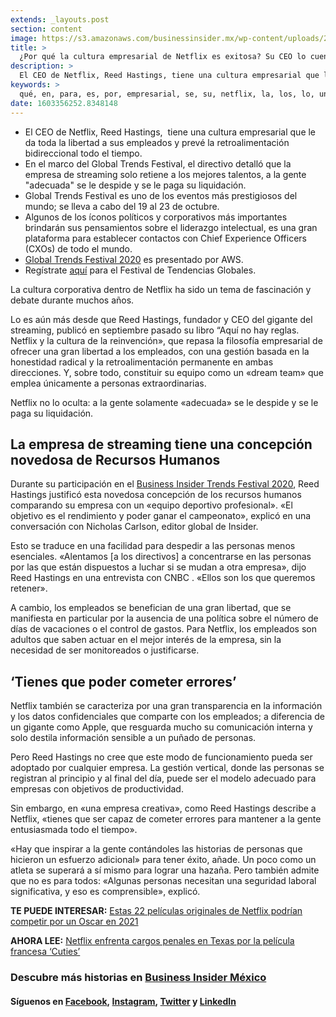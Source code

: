 ```yaml
--- 
extends: _layouts.post 
section: content 
image: https://s3.amazonaws.com/businessinsider.mx/wp-content/uploads/2020/10/21134351/211020-Reed-Hastings.jpg 
title: > 
  ¿Por qué la cultura empresarial de Netflix es exitosa? Su CEO lo cuenta 
description: > 
  El CEO de Netflix, Reed Hastings, tiene una cultura empresarial que le da toda la libertad a sus empleados y prevé la retroalimentación bidireccional todo el tiempo.Netflix y la cultura de la reinvención», que repasa la filosofía empresarial de ofrecer una gran libertad a los empleados, con una gestión basada en la honestidad radical y la retroalimentación permanente en ambas direcciones.Netflix no lo oculta: a la gente solamente «adecuada» se le despide y se le paga su liquidación.«El objetivo es el rendimiento y poder ganar el campeonato», explicó en una conversación con Nicholas Carlson, editor global de Insider.Para Netflix, los empleados son adultos que saben actuar en el mejor interés de la empresa, sin la necesidad de ser monitoreados o justificarse. 
keywords: > 
  qué, en, para, es, por, empresarial, se, su, netflix, la, los, lo, una, y, cultura, el, que, exitosa 
date: 1603356252.8348148 
--- 
```

<div><ul><li>El CEO de Netflix, Reed Hastings,&#160; tiene una cultura empresarial que le da toda la libertad a sus empleados y prev&#233; la retroalimentaci&#243;n bidireccional todo el tiempo.</li><li>En el marco del Global Trends Festival, el directivo detall&#243; que la empresa de streaming solo retiene a los mejores talentos, a la gente "adecuada" se le despide y se le paga su liquidaci&#243;n.</li><li>Global Trends Festival es uno de los eventos m&#225;s prestigiosos del mundo; se lleva a cabo del 19 al 23 de octubre.</li><li>Algunos de los &#237;conos pol&#237;ticos y corporativos m&#225;s importantes brindar&#225;n sus pensamientos sobre el liderazgo intelectual, es una gran plataforma para establecer contactos con Chief Experience Officers (CXOs) de todo el mundo.</li><li><a href="https://www.businessinsider.in/trendsfestival">Global Trends Festival 2020</a> es presentado por AWS.</li><li>Reg&#237;strate <a href="https://www.businessinsider.in/trendsform_2020.cms">aqu&#237;</a> para el Festival de Tendencias Globales.</li></ul><p>La cultura corporativa dentro de Netflix ha sido un tema de fascinaci&#243;n y debate durante muchos a&#241;os.</p><p>Lo es a&#250;n m&#225;s desde que Reed Hastings, fundador y CEO del gigante del streaming, public&#243; en septiembre pasado su libro &#8220;Aqu&#237; no hay reglas. Netflix y la cultura de la reinvenci&#243;n&#187;, que repasa la filosof&#237;a empresarial de ofrecer una gran libertad a los empleados, con una gesti&#243;n basada en la honestidad radical y la retroalimentaci&#243;n permanente en ambas direcciones. Y, sobre todo, constituir su equipo como un &#171;dream team&#187; que emplea &#250;nicamente a personas extraordinarias.</p><p>Netflix no lo oculta: a la gente solamente &#171;adecuada&#187; se le despide y se le paga su liquidaci&#243;n.</p><h2>La empresa de streaming tiene una concepci&#243;n novedosa de Recursos Humanos</h2><p>Durante su participaci&#243;n en el <a href="https://trendsfestival.com/">Business Insider Trends Festival 2020</a>, Reed Hastings justific&#243; esta novedosa concepci&#243;n de los recursos humanos comparando su empresa con un &#171;equipo deportivo profesional&#187;. &#171;El objetivo es el rendimiento y poder ganar el campeonato&#187;, explic&#243; en una conversaci&#243;n con Nicholas Carlson, editor global de Insider.</p><p>Esto se traduce en una facilidad para despedir a las personas menos esenciales. &#171;Alentamos [a los directivos] a concentrarse en las personas por las que est&#225;n dispuestos a luchar si se mudan a otra empresa&#187;, dijo Reed Hastings en una entrevista con CNBC . &#171;Ellos son los que queremos retener&#187;.</p><p>A cambio, los empleados se benefician de una gran libertad, que se manifiesta en particular por la ausencia de una pol&#237;tica sobre el n&#250;mero de d&#237;as de vacaciones o el control de gastos. Para Netflix, los empleados son adultos que saben actuar en el mejor inter&#233;s de la empresa, sin la necesidad de ser monitoreados o justificarse.</p><h2>&#8216;Tienes que poder cometer errores&#8217;</h2><p>Netflix tambi&#233;n se caracteriza por una gran transparencia en la informaci&#243;n y los datos confidenciales que comparte con los empleados; a diferencia de un gigante como Apple, que resguarda mucho su comunicaci&#243;n interna y solo destila informaci&#243;n sensible a un pu&#241;ado de personas.</p><p>Pero Reed Hastings no cree que este modo de funcionamiento pueda ser adoptado por cualquier empresa. La gesti&#243;n vertical, donde las personas se registran al principio y al final del d&#237;a, puede ser el modelo adecuado para empresas con objetivos de productividad.</p><p>Sin embargo, en &#171;una empresa creativa&#187;, como Reed Hastings describe a Netflix, &#171;tienes que ser capaz de cometer errores para mantener a la gente entusiasmada todo el tiempo&#187;.</p><p>&#171;Hay que inspirar a la gente cont&#225;ndoles las historias de personas que hicieron un esfuerzo adicional&#187; para tener &#233;xito, a&#241;ade. Un poco como un atleta se superar&#225; a s&#237; mismo para lograr una haza&#241;a. Pero tambi&#233;n admite que no es para todos: &#171;Algunas personas necesitan una seguridad laboral significativa, y eso es comprensible&#187;, explic&#243;.</p><p><strong>TE PUEDE INTERESAR:</strong> <a href="https://businessinsider.mx/22-peliculas-originales-netflix-aspirar-oscar-2021/" target="_blank" rel="noreferrer noopener">Estas 22 pel&#237;culas originales de Netflix podr&#237;an competir por un Oscar en 2021</a></p><p><strong>AHORA LEE:</strong> <a rel="noreferrer noopener" href="https://businessinsider.mx/netflix-enfrenta-cargos-penales-en-texas-por-la-pelicula-francesa-cuties/" target="_blank">Netflix enfrenta cargos penales en Texas por la pel&#237;cula francesa &#8216;Cuties&#8217;</a></p><h3>Descubre m&#225;s historias en&#160;<a href="http://www.businessinsider.mx/">Business Insider M&#233;xico</a></h3><h4>S&#237;guenos en&#160;<a rel="noreferrer noopener" href="https://www.facebook.com/businessinsidermx/" target="_blank">Facebook</a>,&#160;<a rel="noreferrer noopener" href="https://www.instagram.com/businessinsidermexico" target="_blank">Instagram</a>,&#160;<a rel="noreferrer noopener" href="https://twitter.com/BusInsiderMX" target="_blank">Twitter</a>&#160;y&#160;<a rel="noreferrer noopener" href="https://www.linkedin.com/company/businessinsidermexico/" target="_blank">LinkedIn</a></h4></div>